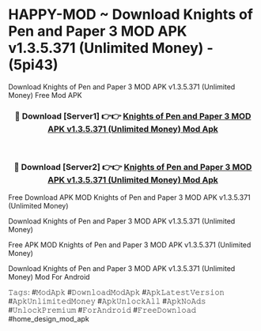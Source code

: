# HAPPY-MOD ~ Download Knights of Pen and Paper 3 MOD APK v1.3.5.371 (Unlimited Money) - (5pi43)
Download Knights of Pen and Paper 3 MOD APK v1.3.5.371 (Unlimited Money) Free Mod APK

<div align="center">
<h3>🔴 Download [Server1] 👉👉 <a href="https://apk-comot.site?title=Knights_of_Pen_and_Paper_3_MOD_APK_v1.3.5.371_(Unlimited_Money)">Knights of Pen and Paper 3 MOD APK v1.3.5.371 (Unlimited Money) Mod Apk</a></h3><br>

<h3>🔴 Download [Server2] 👉👉 <a href="https://apk-comot.site?title=Knights_of_Pen_and_Paper_3_MOD_APK_v1.3.5.371_(Unlimited_Money)">Knights of Pen and Paper 3 MOD APK v1.3.5.371 (Unlimited Money) Mod Apk</a></h3>
</div>


Free Download APK MOD Knights of Pen and Paper 3 MOD APK v1.3.5.371 (Unlimited Money)

Download Knights of Pen and Paper 3 MOD APK v1.3.5.371 (Unlimited Money) 

Free APK MOD Knights of Pen and Paper 3 MOD APK v1.3.5.371 (Unlimited Money) 

Download Knights of Pen and Paper 3 MOD APK v1.3.5.371 (Unlimited Money) Mod For Android

𝚃𝚊𝚐𝚜: #𝙼𝚘𝚍𝙰𝚙𝚔 #𝙳𝚘𝚠𝚗𝚕𝚘𝚊𝚍𝙼𝚘𝚍𝙰𝚙𝚔 #𝙰𝚙𝚔𝙻𝚊𝚝𝚎𝚜𝚝𝚅𝚎𝚛𝚜𝚒𝚘𝚗 #𝙰𝚙𝚔𝚄𝚗𝚕𝚒𝚖𝚒𝚝𝚎𝚍𝙼𝚘𝚗𝚎𝚢 #𝙰𝚙𝚔𝚄𝚗𝚕𝚘𝚌𝚔𝙰𝚕𝚕 #𝙰𝚙𝚔𝙽𝚘𝙰𝚍𝚜 #𝚄𝚗𝚕𝚘𝚌𝚔𝙿𝚛𝚎𝚖𝚒𝚞𝚖 #𝙵𝚘𝚛𝙰𝚗𝚍𝚛𝚘𝚒𝚍 #𝙵𝚛𝚎𝚎𝙳𝚘𝚠𝚗𝚕𝚘𝚊𝚍 #home_design_mod_apk